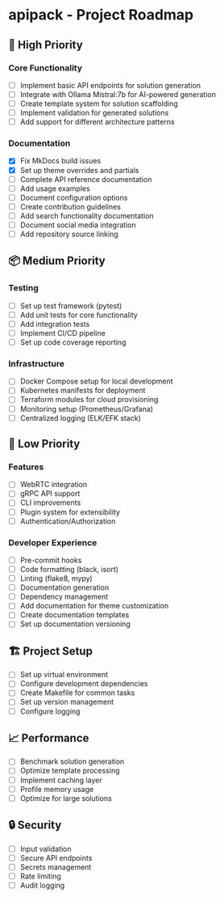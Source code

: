 # apipack - Project Roadmap

## 🚀 High Priority

### Core Functionality
- [ ] Implement basic API endpoints for solution generation
- [ ] Integrate with Ollama Mistral:7b for AI-powered generation
- [ ] Create template system for solution scaffolding
- [ ] Implement validation for generated solutions
- [ ] Add support for different architecture patterns

### Documentation
- [x] Fix MkDocs build issues
- [x] Set up theme overrides and partials
- [ ] Complete API reference documentation
- [ ] Add usage examples
- [ ] Document configuration options
- [ ] Create contribution guidelines
- [ ] Add search functionality documentation
- [ ] Document social media integration
- [ ] Add repository source linking

## 📦 Medium Priority

### Testing
- [ ] Set up test framework (pytest)
- [ ] Add unit tests for core functionality
- [ ] Add integration tests
- [ ] Implement CI/CD pipeline
- [ ] Set up code coverage reporting

### Infrastructure
- [ ] Docker Compose setup for local development
- [ ] Kubernetes manifests for deployment
- [ ] Terraform modules for cloud provisioning
- [ ] Monitoring setup (Prometheus/Grafana)
- [ ] Centralized logging (ELK/EFK stack)

## 🔄 Low Priority

### Features
- [ ] WebRTC integration
- [ ] gRPC API support
- [ ] CLI improvements
- [ ] Plugin system for extensibility
- [ ] Authentication/Authorization

### Developer Experience
- [ ] Pre-commit hooks
- [ ] Code formatting (black, isort)
- [ ] Linting (flake8, mypy)
- [ ] Documentation generation
- [ ] Dependency management
- [ ] Add documentation for theme customization
- [ ] Create documentation templates
- [ ] Set up documentation versioning

## 🏗️ Project Setup
- [ ] Set up virtual environment
- [ ] Configure development dependencies
- [ ] Create Makefile for common tasks
- [ ] Set up version management
- [ ] Configure logging

## 📈 Performance
- [ ] Benchmark solution generation
- [ ] Optimize template processing
- [ ] Implement caching layer
- [ ] Profile memory usage
- [ ] Optimize for large solutions

## 🔒 Security
- [ ] Input validation
- [ ] Secure API endpoints
- [ ] Secrets management
- [ ] Rate limiting
- [ ] Audit logging
